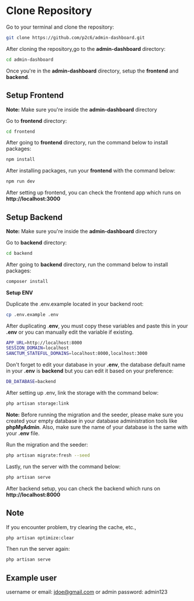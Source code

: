 # Clone Repository
Go to your terminal and clone the repository:
```sh
git clone https://github.com/p2c6/admin-dashboard.git
```

After cloning the repository,go to the **admin-dashboard** directory:

```sh
cd admin-dashboard
```

Once you're in the **admin-dashboard** directory, setup the **frontend** and **backend**.


## Setup Frontend

**Note:** Make sure you're inside the **admin-dashboard** directory

Go to **frontend** directory:

```sh
cd frontend
```

After going to **frontend** directory, run the command below to install packages:

```sh
npm install
```

After installing packages, run your **frontend** with the command below:

```sh
npm run dev
```

After setting up frontend, you can check the frontend app which runs on **http://localhost:3000**

## Setup Backend

**Note:** Make sure you're inside the **admin-dashboard** directory 

Go to **backend** directory:

```sh
cd backend
```

After going to **backend** directory, run the command below to install packages:

```sh
composer install
```

**Setup ENV**

Duplicate the .env.example located in your backend root:

```sh
cp .env.example .env
```

After duplicating .**env**, you must copy these variables and paste this in your **.env** or you can manually edit the variable if existing.

```sh
APP_URL=http://localhost:8000
SESSION_DOMAIN=localhost
SANCTUM_STATEFUL_DOMAINS=localhost:8000,localhost:3000
```

Don't forget to edit your database in your **.env**, the database default name in your **.env** is **backend** but you can edit it based on your preference:
```sh
DB_DATABASE=backend
```

After setting up .env, link the storage with the command below:

```sh
php artisan storage:link
```

**Note:** Before running the migration and the seeder, please make sure you created your empty database  in your database administration tools like **phpMyAdmin**. Also, make sure the name of your database is the same with your **.env** file.

Run the migration and the seeder:

```sh
php artisan migrate:fresh --seed
```



Lastly, run the server with the command below:
 
```sh
php artisan serve
```

After backend setup, you can check the backend which runs on **http://localhost:8000**

## Note

If you encounter problem, try clearing the cache, etc., 

```sh
php artisan optimize:clear
```

Then run the server again:

```sh
php artisan serve
```

## Example user

username or email: jdoe@gmail.com or admin
password: admin123







